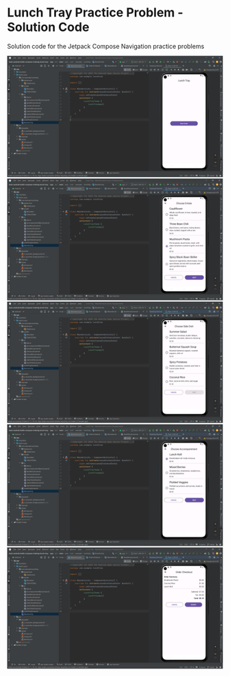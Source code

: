 Lunch Tray Practice Problem - Solution Code
==================================

Solution code for the Jetpack Compose Navigation practice problems

![alt text](https://github.com/revaile/LunchTray_Unit4-/blob/master/1.png?raw=true)
![alt text](https://github.com/revaile/LunchTray_Unit4-/blob/master/2.png?raw=true)
![alt text](https://github.com/revaile/LunchTray_Unit4-/blob/master/3.png?raw=true)
![alt text](https://github.com/revaile/LunchTray_Unit4-/blob/master/4.png?raw=true)
![alt text](https://github.com/revaile/LunchTray_Unit4-/blob/master/5.png?raw=true)


